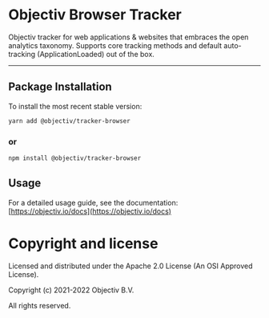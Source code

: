 # Objectiv Browser Tracker 

Objectiv tracker for web applications & websites that embraces the open analytics taxonomy. Supports core tracking methods and default auto-tracking (ApplicationLoaded) out of the box.

---
## Package Installation
To install the most recent stable version:

```sh
yarn add @objectiv/tracker-browser
```

### or
```sh
npm install @objectiv/tracker-browser
```

## Usage
For a detailed usage guide, see the documentation: [https://objectiv.io/docs](https://objectiv.io/docs)

# Copyright and license
Licensed and distributed under the Apache 2.0 License (An OSI Approved License).

Copyright (c) 2021-2022 Objectiv B.V.

All rights reserved.
